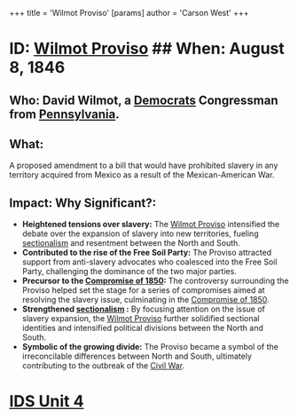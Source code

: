 +++
 title = 'Wilmot Proviso'
[params]
	author = 'Carson West'
+++
# ID: [Wilmot Proviso](./../wilmot-proviso/) ## When: August 8, 1846 
## Who: David Wilmot, a [Democrats](./../democrats/) Congressman from [Pennsylvania](./../pennsylvania/). 
## What: 
A proposed amendment to a bill that would have prohibited slavery in any territory acquired from Mexico as a result of the Mexican-American War. 
## Impact: Why Significant?: 
* **Heightened tensions over slavery:** The [Wilmot Proviso](./../wilmot-proviso/) intensified the debate over the expansion of slavery into new territories, fueling [sectionalism](./../sectionalism/) and resentment between the North and South.
* **Contributed to the rise of the Free Soil Party:** The Proviso attracted support from anti-slavery advocates who coalesced into the Free Soil Party, challenging the dominance of the two major parties.
* **Precursor to the [Compromise of 1850](./../compromise-of-1850/):** The controversy surrounding the Proviso helped set the stage for a series of compromises aimed at resolving the slavery issue, culminating in the [Compromise of 1850](./../compromise-of-1850/).
* **Strengthened  [sectionalism](./../sectionalism/) :** By focusing attention on the issue of slavery expansion, the [Wilmot Proviso](./../wilmot-proviso/) further solidified sectional identities and intensified political divisions between the North and South.
* **Symbolic of the growing divide:**  The Proviso became a symbol of the irreconcilable differences between North and South, ultimately contributing to the outbreak of the [Civil War](./../civil-war/). 

# [IDS Unit 4](./../ids-unit-4/)
